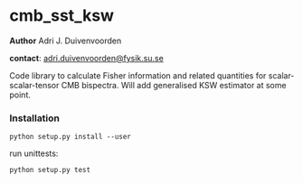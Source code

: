 # cmb_sst_ksw

**Author** Adri J. Duivenvoorden

**contact**: adri.duivenvoorden@fysik.su.se

Code library to calculate Fisher information and related quantities for scalar-scalar-tensor CMB bispectra. Will add generalised KSW estimator at some point.

### Installation

```
python setup.py install --user
```
run unittests:

```
python setup.py test
```



